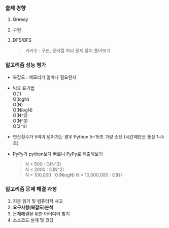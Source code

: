 ### 출제 경향
1. Greedy
2. 구현
3. DFS/BFS

    > 카카오 : 구현, 문자열 처리 문제 많이 풀어보기   

### 알고리즘 성능 평가
- 복잡도 : 메모리가 얼마나 필요한지   
- 빅오 표기법   
    O(1)   
    O(logN)   
    O(N)   
    O(NlogN)   
    O(N^2)   
    O(N^3)   
    O(2^n)   

- 연산횟수가 5억이 넘어가는 경우 Python 5~15초 가량 소요 (시간제한은 통상 1~5초)
- PyPy가 python보다 빠르니 PyPy로 제출해보기

    > N < 500 : O(N^3)   
    > N < 2000 : O(N^2)   
    > N < 100,000 : O(NlogN)
    > N < 10,000,000 : O(N)   

### 알고리즘 문제 해결 과정
1. 지문 읽기 및 컴퓨터적 사고
2. **요구사항(복잡도)분석**
3. 문제해결을 위한 아이디어 찾기
4. 소스코드 설계 및 코딩

```ruby
```





